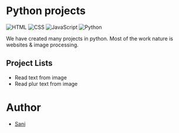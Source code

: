 # Python projects
![HTML](https://img.shields.io/badge/html5-%23E34F26.svg?style=for-the-badge&logo=html&logoColor=white) ![CSS](https://img.shields.io/badge/css3-%231572B6.svg?style=for-the-badge&logo=css&logoColor=white) ![JavaScript](https://img.shields.io/badge/javascript-%23323330.svg?style=for-the-badge&logo=javascript&logoColor=%23F7DF1E) ![Python](https://img.shields.io/badge/python-3670A0?style=for-the-badge&logo=python&logoColor=ffdd54)

We have created many projects in python. Most of the work nature is websites & image processing.

## Project Lists

- Read text from image
- Read plur text from image


# Author

- [Sani](https://linkedin.com/in/delickate)